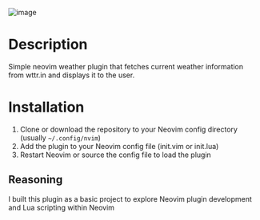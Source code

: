![image](https://github.com/BrettBass/weather/assets/62232561/67f85c4a-ae38-4929-a83f-62ff58a27cde)
# Description
Simple neovim weather plugin that fetches current weather information from wttr.in and displays it to the user.

# Installation
1. Clone or download the repository to your Neovim config directory (usually `~/.config/nvim`)
2. Add the plugin to your Neovim config file (init.vim or init.lua)
3. Restart Neovim or source the config file to load the plugin

## Reasoning
I built this plugin as a basic project to explore Neovim plugin development and Lua scripting within Neovim
